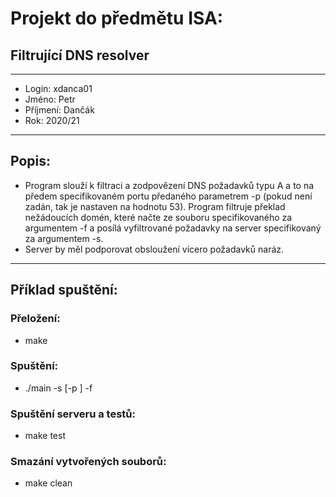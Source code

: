 # Projekt do předmětu ISA:
## Filtrující DNS resolver
---
- Login: xdanca01
- Jméno: Petr
- Příjmení: Dančák
- Rok: 2020/21
---
## Popis:
- Program slouží k filtraci a zodpovězení DNS požadavků typu A a to na předem specifikovaném portu předaného parametrem -p 
(pokud není zadán, tak je nastaven na hodnotu 53). Program filtruje překlad nežádoucích domén, které načte ze souboru 
specifikovaného za argumentem -f a posílá vyfiltrované požadavky na server specifikovaný za argumentem -s.
- Server by měl podporovat obsloužení vícero požadavků naráz.
---
## Příklad spuštění:
### Přeložení:
- make

### Spuštění:
- ./main -s <server> [-p <port>] -f <soubor>

### Spuštění serveru a testů:
- make test

### Smazání vytvořených souborů:
- make clean